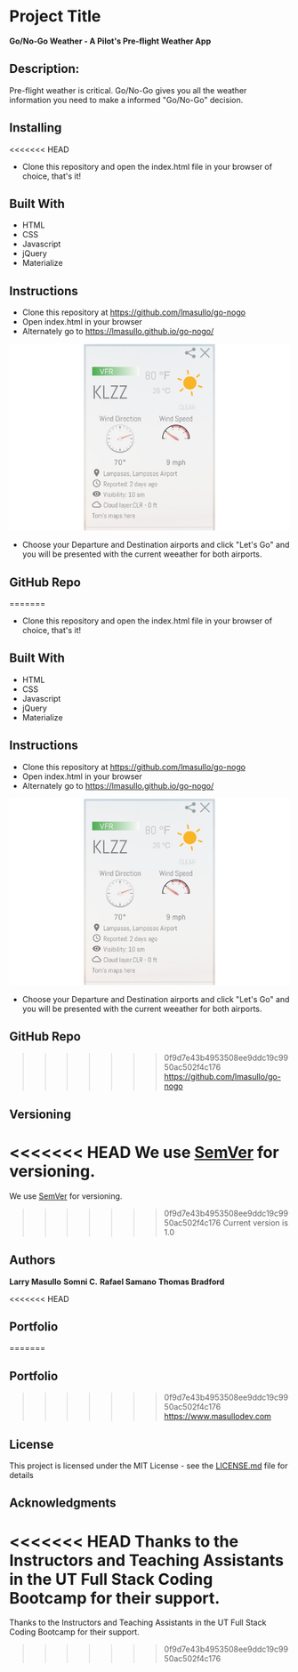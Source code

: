 # Project Title

**Go/No-Go Weather - A Pilot's Pre-flight Weather App**

## Description:

Pre-flight weather is critical. Go/No-Go gives you all the weather information you need to make a informed "Go/No-Go" decision.

## Installing

<<<<<<< HEAD
- Clone this repository and open the index.html file in your browser of choice, that's it!

## Built With

- HTML
- CSS
- Javascript
- jQuery
- Materialize

## Instructions

- Clone this repository at https://github.com/lmasullo/go-nogo
- Open index.html in your browser
- Alternately go to https://lmasullo.github.io/go-nogo/

![alt text](assets/images/gonogo.png "Home Page")

- Choose your Departure and Destination airports and click "Let's Go" and you will be presented with the current weeather for both airports.

## GitHub Repo

=======
* Clone this repository and open the index.html file in your browser of choice, that's it!

## Built With

* HTML
* CSS
* Javascript
* jQuery
* Materialize

## Instructions

* Clone this repository at https://github.com/lmasullo/go-nogo
* Open index.html in your browser
* Alternately go to https://lmasullo.github.io/go-nogo/


![alt text](assets/images/gonogo.png "Home Page")

* Choose your Departure and Destination airports and click "Let's Go" and you will be presented with the current weeather for both airports.

## GitHub Repo
>>>>>>> 0f9d7e43b4953508ee9ddc19c9950ac502f4c176
https://github.com/lmasullo/go-nogo

## Versioning

<<<<<<< HEAD
We use [SemVer](http://semver.org/) for versioning.
=======
We use [SemVer](http://semver.org/) for versioning. 
>>>>>>> 0f9d7e43b4953508ee9ddc19c9950ac502f4c176
Current version is 1.0

## Authors

**Larry Masullo**
**Somni C.**
**Rafael Samano**
**Thomas Bradford**

<<<<<<< HEAD
## Portfolio

=======

## Portfolio
>>>>>>> 0f9d7e43b4953508ee9ddc19c9950ac502f4c176
https://www.masullodev.com

## License

This project is licensed under the MIT License - see the [LICENSE.md](LICENSE.md) file for details

## Acknowledgments

<<<<<<< HEAD
Thanks to the Instructors and Teaching Assistants in the UT Full Stack Coding Bootcamp for their support.
=======
Thanks to the Instructors and Teaching Assistants in the UT Full Stack Coding Bootcamp for their support. 
>>>>>>> 0f9d7e43b4953508ee9ddc19c9950ac502f4c176
